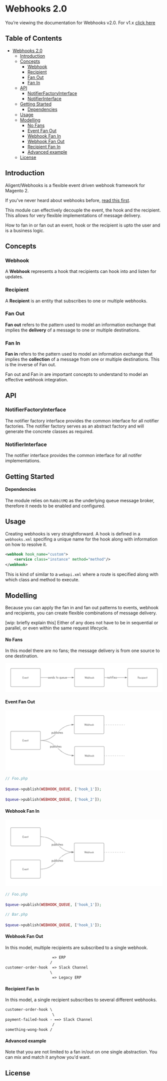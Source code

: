 # Webhooks 2.0

You’re viewing the documentation for Webhooks v2.0. For v1.x [click here](docs/README.md)

Table of Contents
-----------------

- [Webhooks 2.0](#webhooks-20)
  - [Introduction](#introduction)
  - [Concepts](#concepts)
    - [Webhook](#webhook)
    - [Recipient](#recipient)
    - [Fan Out](#fan-out)
    - [Fan In](#fan-in)
  - [API](#api)
    - [NotifierFactoryInterface](#notifierfactoryinterface)
    - [NotifierInterface](#notifierinterface)
  - [Getting Started](#getting-started)
      - [Dependencies](#dependencies)
  - [Usage](#usage)
  - [Modelling](#modelling)
      - [No Fans](#no-fans)
      - [Event Fan Out](#event-fan-out)
      - [Webhook Fan In](#webhook-fan-in)
      - [Webhook Fan Out](#webhook-fan-out)
      - [Recipient Fan In](#recipient-fan-in)
      - [Advanced example](#advanced-example)
  - [License](#license)

Introduction
------------

Aligent/Webhooks is a flexible event driven webhook framework for Magento 2.

If you've never heard about webhooks before, [read this first](https://en.wikipedia.org/wiki/Webhook).

This module can effectively decouple the event, the hook and the recipient. This allows for very flexible implementations of message delivery.

How to fan in or fan out an event, hook or the recipient is upto the user and is a business logic.

Concepts
--------

### Webhook

A **Webhook** represents a hook that recipients can hook into and listen for updates.

### Recipient

A **Recipient** is an entity that subscribes to one or multiple webhooks.

### Fan Out

**Fan out** refers to the pattern used to model an information exchange that implies the **delivery** of a message to one or multiple destinations.

### Fan In

**Fan in** refers to the pattern used to model an information exchange that implies the **collection** of a message from one or multiple destinations. This is the inverse of Fan out.

Fan out and Fan in are important concepts to understand to model an effective webhook integration.

API
---

### NotifierFactoryInterface

The notifier factory interface provides the common interface for all notifier factories. The notifier factory serves as an abstract factory and will generate the concrete classes as required.

### NotifierInterface

The notifier interface provides the common interface for all notifer
implementations.


Getting Started
---------------

#### Dependencies

The module relies on `RabbitMQ` as the underlying queue message broker, therefore it needs to be enabled and configured.

Usage
-----

Creating webhooks is very straightforward. A hook is defined in a `webhooks.xml` specifing a unique name for the hook along with information on how to resolve it.

```xml
<webhook hook_name="custom">
    <service class="instance" method="method"/>
</webhook>
```

This is kind of similar to a `webapi.xml` where a route is specified along with which class and method to execute.

Modelling
---------

Because you can apply the fan in and fan out patterns to events, webhook and recipients, you can create flexible combinations of message delivery.

[wip: briefly explain this] Either of any does not have to be in sequential or parallel, or even within the same request lifecycle.

#### No Fans

In this model there are no fans; the message delivery is from one source to one destination.

![No Fan](docs/simple_model.png "no fan model")


#### Event Fan Out

![Event Fan Out](docs/event_fan_out.png "event fan out model")

```php
// Foo.php

$queue->publish(WEBHOOK_QUEUE, ['hook_1']);

$queue->publish(WEBHOOK_QUEUE, ['hook_2']);
```

#### Webhook Fan In

![Webhook Fan In](docs/webhook_fan_in.png "webhook fan in model")

```php
// Foo.php

$queue->publish(WEBHOOK_QUEUE, ['hook_1']);
```

```php
// Bar.php

$queue->publish(WEBHOOK_QUEUE, ['hook_1']);
```


#### Webhook Fan Out

In this model, multiple recipients are subscribed to a single webhook.

```
                     => ERP
                    / 
customer-order-hook  => Slack Channel
                    \
                     => Legacy ERP
```

#### Recipient Fan In

In this model, a single recipient subscribes to several different webhooks.

```
customer-order-hook \
                     \
payment-failed-hook - ==> Slack Channel
                     /
something-wong-hook /
```

#### Advanced example

Note that you are not limited to a fan in/out on one single abstraction. You can mix and match it anyhow you'd want.

License
-------
